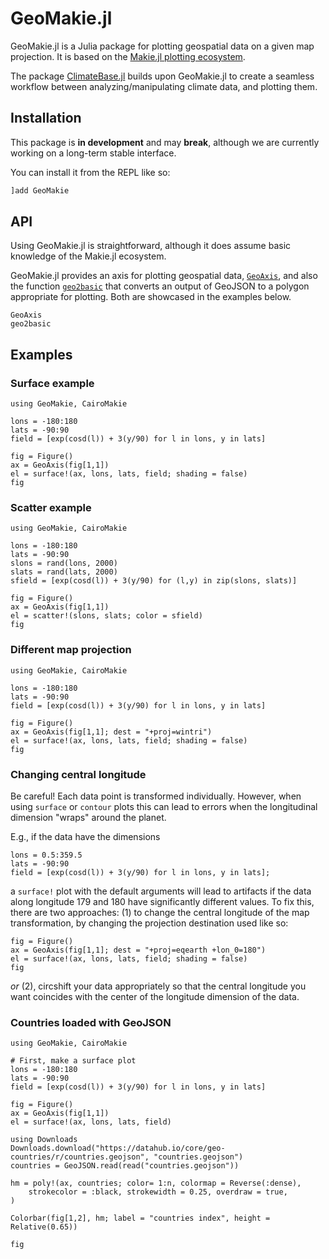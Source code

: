 # GeoMakie.jl
GeoMakie.jl is a Julia package for plotting geospatial data on a given map projection. It is based on the [Makie.jl plotting ecosystem](https://makie.juliaplots.org/stable/).

The package [ClimateBase.jl](https://juliaclimate.github.io/ClimateBase.jl/dev/) builds upon GeoMakie.jl to create a seamless workflow between analyzing/manipulating climate data, and plotting them.

## Installation

This package is **in development** and may **break**, although we are currently working on a long-term stable interface. 

You can install it from the REPL like so:
```julia
]add GeoMakie
```

## API
Using GeoMakie.jl is straightforward, although it does assume basic knowledge of the Makie.jl ecosystem. 

GeoMakie.jl provides an axis for plotting geospatial data, [`GeoAxis`](@ref), and also the function [`geo2basic`](@ref) that converts an output of GeoJSON to a polygon appropriate for plotting. Both are showcased in the examples below.

```@docs
GeoAxis
geo2basic
```


## Examples

### Surface example
```@example MAIN
using GeoMakie, CairoMakie

lons = -180:180
lats = -90:90
field = [exp(cosd(l)) + 3(y/90) for l in lons, y in lats]

fig = Figure()
ax = GeoAxis(fig[1,1])
el = surface!(ax, lons, lats, field; shading = false)
fig
```

### Scatter example
```@example MAIN
using GeoMakie, CairoMakie

lons = -180:180
lats = -90:90
slons = rand(lons, 2000)
slats = rand(lats, 2000)
sfield = [exp(cosd(l)) + 3(y/90) for (l,y) in zip(slons, slats)]

fig = Figure()
ax = GeoAxis(fig[1,1])
el = scatter!(slons, slats; color = sfield)
fig
```

### Different map projection
```@example MAIN
using GeoMakie, CairoMakie

lons = -180:180
lats = -90:90
field = [exp(cosd(l)) + 3(y/90) for l in lons, y in lats]

fig = Figure()
ax = GeoAxis(fig[1,1]; dest = "+proj=wintri")
el = surface!(ax, lons, lats, field; shading = false)
fig
```

### Changing central longitude
Be careful! Each data point is transformed individually.
However, when using `surface` or `contour` plots this can lead to errors when the longitudinal dimension "wraps" around the planet.

E.g., if the data have the dimensions

```@example MAIN
lons = 0.5:359.5
lats = -90:90
field = [exp(cosd(l)) + 3(y/90) for l in lons, y in lats];
```
a `surface!` plot with the default arguments will lead to artifacts if the data along longitude 179 and 180 have significantly different values.
To fix this, there are two approaches: (1) to change the central longitude of the map transformation, by changing the projection destination used like so:

```@example MAIN
fig = Figure()
ax = GeoAxis(fig[1,1]; dest = "+proj=eqearth +lon_0=180")
el = surface!(ax, lons, lats, field; shading = false)
fig
```

_or_ (2), circshift your data appropriately so that the central longitude you want coincides with the center of the longitude dimension of the data.

### Countries loaded with GeoJSON
```@example MAIN
using GeoMakie, CairoMakie

# First, make a surface plot
lons = -180:180
lats = -90:90
field = [exp(cosd(l)) + 3(y/90) for l in lons, y in lats]

fig = Figure()
ax = GeoAxis(fig[1,1])
el = surface!(ax, lons, lats, field)

using Downloads
Downloads.download("https://datahub.io/core/geo-countries/r/countries.geojson", "countries.geojson")
countries = GeoJSON.read(read("countries.geojson"))

hm = poly!(ax, countries; color= 1:n, colormap = Reverse(:dense), 
    strokecolor = :black, strokewidth = 0.25, overdraw = true, 
)

Colorbar(fig[1,2], hm; label = "countries index", height = Relative(0.65))

fig
```

